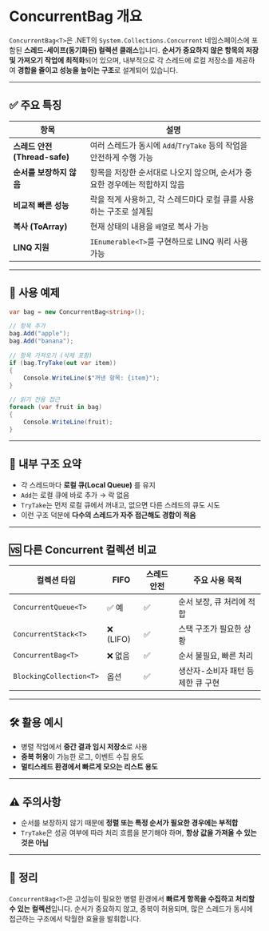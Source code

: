 # ConcurrentBag<T> 개요

`ConcurrentBag<T>`은 .NET의 `System.Collections.Concurrent` 네임스페이스에 포함된 **스레드-세이프(동기화된) 컬렉션 클래스**입니다.
**순서가 중요하지 않은 항목의 저장 및 가져오기 작업에 최적화**되어 있으며, 내부적으로 각 스레드에 로컬 저장소를 제공하여 **경합을 줄이고 성능을 높이는 구조**로 설계되어 있습니다.

---

## ✅ 주요 특징

| 항목                         | 설명                                                                       |
| ---------------------------- | -------------------------------------------------------------------------- |
| **스레드 안전(Thread-safe)** | 여러 스레드가 동시에 `Add`/`TryTake` 등의 작업을 안전하게 수행 가능        |
| **순서를 보장하지 않음**     | 항목을 저장한 순서대로 나오지 않으며, 순서가 중요한 경우에는 적합하지 않음 |
| **비교적 빠른 성능**         | 락을 적게 사용하고, 각 스레드마다 로컬 큐를 사용하는 구조로 설계됨         |
| **복사 (ToArray)**           | 현재 상태의 내용을 `배열`로 복사 가능                                      |
| **LINQ 지원**                | `IEnumerable<T>`를 구현하므로 LINQ 쿼리 사용 가능                          |

---

## 🧪 사용 예제

```csharp
var bag = new ConcurrentBag<string>();

// 항목 추가
bag.Add("apple");
bag.Add("banana");

// 항목 가져오기 (삭제 포함)
if (bag.TryTake(out var item))
{
    Console.WriteLine($"꺼낸 항목: {item}");
}

// 읽기 전용 접근
foreach (var fruit in bag)
{
    Console.WriteLine(fruit);
}
```

---

## 🧩 내부 구조 요약

- 각 스레드마다 **로컬 큐(Local Queue)** 를 유지
- `Add`는 로컬 큐에 바로 추가 → 락 없음
- `TryTake`는 먼저 로컬 큐에서 꺼내고, 없으면 다른 스레드의 큐도 시도
- 이런 구조 덕분에 **다수의 스레드가 자주 접근해도 경합이 적음**

---

## 🆚 다른 Concurrent 컬렉션 비교

| 컬렉션 타입             | FIFO      | 스레드 안전 | 주요 사용 목적                     |
| ----------------------- | --------- | ----------- | ---------------------------------- |
| `ConcurrentQueue<T>`    | ✅ 예     | ✅          | 순서 보장, 큐 처리에 적합          |
| `ConcurrentStack<T>`    | ❌ (LIFO) | ✅          | 스택 구조가 필요한 상황            |
| `ConcurrentBag<T>`      | ❌ 없음   | ✅          | 순서 불필요, 빠른 처리             |
| `BlockingCollection<T>` | 옵션      | ✅          | 생산자-소비자 패턴 등 제한 큐 구현 |

---

## 🛠 활용 예시

- 병렬 작업에서 **중간 결과 임시 저장소**로 사용
- **중복 허용**이 가능한 로그, 이벤트 수집 용도
- **멀티스레드 환경에서 빠르게 모으는 리스트 용도**

---

## ⚠️ 주의사항

- 순서를 보장하지 않기 때문에 **정렬 또는 특정 순서가 필요한 경우에는 부적합**
- `TryTake`은 성공 여부에 따라 처리 흐름을 분기해야 하며, **항상 값을 가져올 수 있는 것은 아님**

---

## 📌 정리

`ConcurrentBag<T>`은 고성능이 필요한 병렬 환경에서 **빠르게 항목을 수집하고 처리할 수 있는 컬렉션**입니다.
순서가 중요하지 않고, 중복이 허용되며, 많은 스레드가 동시에 접근하는 구조에서 탁월한 효율을 발휘합니다.
